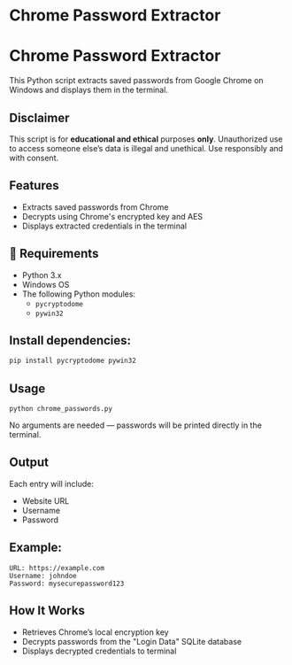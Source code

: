 # Chrome Password Extractor

# Chrome Password Extractor

This Python script extracts saved passwords from Google Chrome on Windows and displays them in the terminal.

## Disclaimer

This script is for **educational and ethical** purposes **only**. Unauthorized use to access someone else’s data is illegal and unethical. Use responsibly and with consent.

## Features

- Extracts saved passwords from Chrome
- Decrypts using Chrome's encrypted key and AES
- Displays extracted credentials in the terminal


## 🔧 Requirements

- Python 3.x  
- Windows OS  
- The following Python modules:
  - `pycryptodome`
  - `pywin32`  

## Install dependencies:

```bash
pip install pycryptodome pywin32
```

## Usage

```
python chrome_passwords.py
```

No arguments are needed — passwords will be printed directly in the terminal.

## Output

Each entry will include:
- Website URL
- Username
- Password

## Example:

```console
URL: https://example.com
Username: johndoe
Password: mysecurepassword123
```

## How It Works

- Retrieves Chrome’s local encryption key
- Decrypts passwords from the "Login Data" SQLite database
- Displays decrypted credentials to terminal
